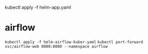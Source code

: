kubectl apply -f helm-app.yaml

# airflow
`kubectl apply -f helm-airflow-kuber.yaml`
`kubectl port-forward svc/airflow-web 8080:8080 --namespace airflow`